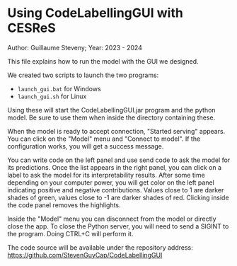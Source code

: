 # Using CodeLabellingGUI with CESReS

Author: Guillaume Steveny; 
Year: 2023 - 2024

This file explains how to run the model with the GUI we designed.

We created two scripts to launch the two programs:
- `launch_gui.bat` for Windows
- `launch_gui.sh` for Linux

Using these will start the CodeLabellingGUI.jar program and the python model.
Be sure to use them when inside the directory containing these.

When the model is ready to accept connection, "Started serving" appears.
You can click on the "Model" menu and "Connect to model".
If the configuration works, you will get a success message.

You can write code on the left panel and use send code to ask the model for its predictions.
Once the list appears in the right panel, you can click on a label to ask the model for its interpretability results.
After some time depending on your computer power, you will get color on the left panel indicating positive and negative contributions.
Values close to 1 are darker shades of green, values close to -1 are darker shades of red.
Clicking inside the code panel removes the highlights.

Inside the "Model" menu you can disconnect from the model or directly close the app.
To close the Python server, you will need to send a SIGINT to the program.
Doing CTRL+C will perform it.

The code source will be available under the repository address:
https://github.com/StevenGuyCap/CodeLabellingGUI